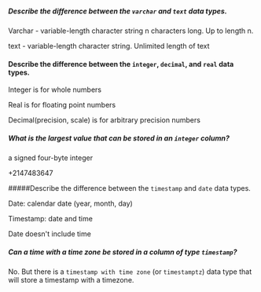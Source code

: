 ##### Describe the difference between the `varchar` and `text` data types.

Varchar - variable-length character string n characters long. Up to length n.

text - variable-length character string. Unlimited length of text



#### Describe the difference between the `integer`, `decimal`, and `real` data types.

Integer is for whole numbers

Real is for floating point numbers

Decimal(precision, scale) is for arbitrary precision numbers



##### What is the largest value that can be stored in an `integer` column?

a signed four-byte integer

+2147483647



#####Describe the difference between the `timestamp` and `date` data types.

Date: calendar date (year, month, day)

Timestamp: date and time

Date doesn't include time

##### Can a time with a time zone be stored in a column of type `timestamp`?

No. But there is a `timestamp with time zone` (or `timestamptz`) data type that will store a timestamp with a timezone.

